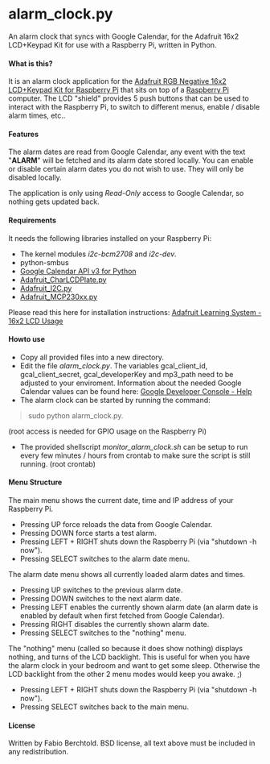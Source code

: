 alarm_clock.py
===========

An alarm clock that syncs with Google Calendar, for the Adafruit 16x2 LCD+Keypad Kit for use with a Raspberry Pi, written in Python.

#### What is this?
It is an alarm clock application for the
[Adafruit RGB Negative 16x2 LCD+Keypad Kit for Raspberry Pi](http://adafruit.com/products/1110) that sits on top of a [Raspberry Pi](http://www.raspberrypi.org) computer.
The LCD "shield" provides 5 push buttons that can be used to interact with the Raspberry Pi, to switch to different menus, enable / disable alarm times, etc..

#### Features
The alarm dates are read from Google Calendar, any event with the text "**ALARM**" will be fetched and its alarm date stored locally. 
You can enable or disable certain alarm dates you do not wish to use. 
They will only be disabled locally. 

The application is only using *Read-Only* access to Google Calendar, so nothing gets updated back.

#### Requirements

It needs the following libraries installed on your Raspberry Pi:

* The kernel modules *i2c-bcm2708* and *i2c-dev*. 
* python-smbus
* [Google Calendar API v3 for Python](https://developers.google.com/api-client-library/python/start/installation)
* [Adafruit_CharLCDPlate.py](https://github.com/adafruit/Adafruit-Raspberry-Pi-Python-Code/blob/master/Adafruit_CharLCDPlate/Adafruit_CharLCDPlate.py)
* [Adafruit_I2C.py](https://github.com/adafruit/Adafruit-Raspberry-Pi-Python-Code/blob/master/Adafruit_I2C/Adafruit_I2C.py)
* [Adafruit_MCP230xx.py](https://github.com/adafruit/Adafruit-Raspberry-Pi-Python-Code/blob/master/Adafruit_MCP230xx/Adafruit_MCP230xx.py)

Please read this here for installation instructions: [Adafruit Learning System - 16x2 LCD Usage](http://learn.adafruit.com/adafruit-16x2-character-lcd-plus-keypad-for-raspberry-pi/usage)

#### Howto use
* Copy all provided files into a new directory.
* Edit the file *alarm_clock.py*. The variables gcal\_client\_id, gcal\_client\_secret, gcal\_developerKey and mp3\_path need to be adjusted to your enviroment.
Information about the needed Google Calendar values can be found here: [Google Developer Console - Help](https://developers.google.com/console/help/)
* The alarm clock can be started by running the command: 
> sudo python alarm_clock.py.

(root access is needed for GPIO usage on the Raspberry Pi)

* The provided shellscript *monitor_alarm_clock.sh* can be setup to run every few minutes / hours from crontab to make sure the script is still running. (root crontab)

#### Menu Structure

The main menu shows the current date, time and IP address of your Raspberry Pi.

* Pressing UP force reloads the data from Google Calendar.
* Pressing DOWN force starts a test alarm.
* Pressing LEFT + RIGHT shuts down the Raspberry Pi (via "shutdown -h now").
* Pressing SELECT switches to the alarm date menu.

The alarm date menu shows all currently loaded alarm dates and times.

* Pressing UP switches to the previous alarm date.
* Pressing DOWN switches to the next alarm date.
* Pressing LEFT enables the currently shown alarm date (an alarm date is enabled by default when first fetched from Google Calendar).
* Pressing RIGHT disables the currently shown alarm date.
* Pressing SELECT switches to the "nothing" menu.

The "nothing" menu (called so because it does show nothing) displays nothing, and turns of the LCD backlight.
This is useful for when you have the alarm clock in your bedroom and want to get some sleep. Otherwise the LCD backlight from the other 2 menu modes would keep you awake. ;)

* Pressing LEFT + RIGHT shuts down the Raspberry Pi (via "shutdown -h now").
* Pressing SELECT switches back to the main menu.

#### License

Written by Fabio Berchtold. 
BSD license, all text above must be included in any redistribution.
